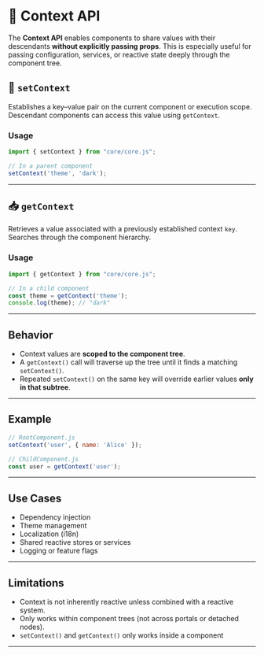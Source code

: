 # 📘 Context API

The **Context API** enables components to share values with their descendants **without explicitly passing props**. This is especially useful for passing configuration, services, or reactive state deeply through the component tree.


## 🔧 `setContext`

Establishes a key–value pair on the current component or execution scope. Descendant components can access this value using `getContext`.

### Usage

```js
import { setContext } from "core/core.js";

// In a parent component
setContext('theme', 'dark');
```

---

## 📥 `getContext`

Retrieves a value associated with a previously established context `key`. Searches through the component hierarchy.

### Usage

```js
import { getContext } from "core/core.js";

// In a child component
const theme = getContext('theme');
console.log(theme); // "dark"
```

---

## Behavior

* Context values are **scoped to the component tree**.
* A `getContext()` call will traverse up the tree until it finds a matching `setContext()`.
* Repeated `setContext()` on the same key will override earlier values **only in that subtree**.

---

## Example

```js
// RootComponent.js
setContext('user', { name: 'Alice' });

// ChildComponent.js
const user = getContext('user');
```

---

## Use Cases

* Dependency injection
* Theme management
* Localization (i18n)
* Shared reactive stores or services
* Logging or feature flags

---

## Limitations

* Context is not inherently reactive unless combined with a reactive system.
* Only works within component trees (not across portals or detached nodes).
* `setContext()` and `getContext()` only works inside a component

---
